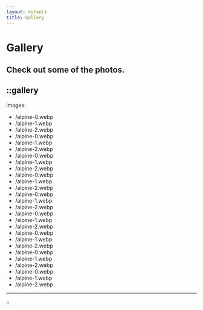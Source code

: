 ```yaml
---
layout: default
title: Gallery
---
```


# Gallery

## Check out some of the photos.

::gallery
---
images:
  - /alpine-0.webp
  - /alpine-1.webp
  - /alpine-2.webp
  - /alpine-0.webp
  - /alpine-1.webp
  - /alpine-2.webp
  - /alpine-0.webp
  - /alpine-1.webp
  - /alpine-2.webp
  - /alpine-0.webp
  - /alpine-1.webp
  - /alpine-2.webp
  - /alpine-0.webp
  - /alpine-1.webp
  - /alpine-2.webp
  - /alpine-0.webp
  - /alpine-1.webp
  - /alpine-2.webp
  - /alpine-0.webp
  - /alpine-1.webp
  - /alpine-2.webp
  - /alpine-0.webp
  - /alpine-1.webp
  - /alpine-2.webp
  - /alpine-0.webp
  - /alpine-1.webp
  - /alpine-2.webp
---
::